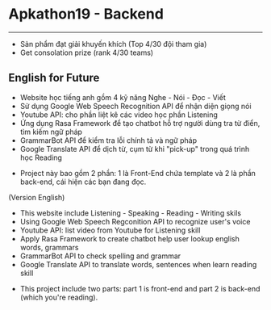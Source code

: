 # Apkathon19 - Backend
------------------------------------------------------
* Sản phẩm đạt giải khuyến khích (Top 4/30 đội tham gia)
* Get consolation prize (rank 4/30 teams)

## English for Future
- Website học tiếng anh gồm 4 kỹ năng Nghe - Nói - Đọc - Viết
- Sử dụng Google Web Speech Recognition API để nhận diện giọng nói
- Youtube API: cho phần liệt kê các video học phần Listening
- Ứng dụng Rasa Framework để tạo chatbot hỗ trợ người dùng tra từ điển, tìm kiếm ngữ pháp
- GrammarBot API để kiểm tra lỗi chính tả và ngữ pháp
- Google Translate API để dịch từ, cụm từ khi "pick-up" trong quá trình học Reading
* Project này bao gồm 2 phần: 1 là Front-End chứa template và 2 là phần back-end, cái hiện các bạn đang đọc.

(Version English)
- This website include Listening - Speaking - Reading - Writing skils
- Using Google Web Speech Regconition API to recognize user's voice
- Youtube API: list video from Youtube for Listening skill
- Apply Rasa Framework to create chatbot help user lookup english words, grammars
- GrammarBot API to check spelling and grammar
- Google Translate API to translate words, sentences when learn reading skill
* This project include two parts: part 1 is front-end and part 2 is back-end (which you're reading).
